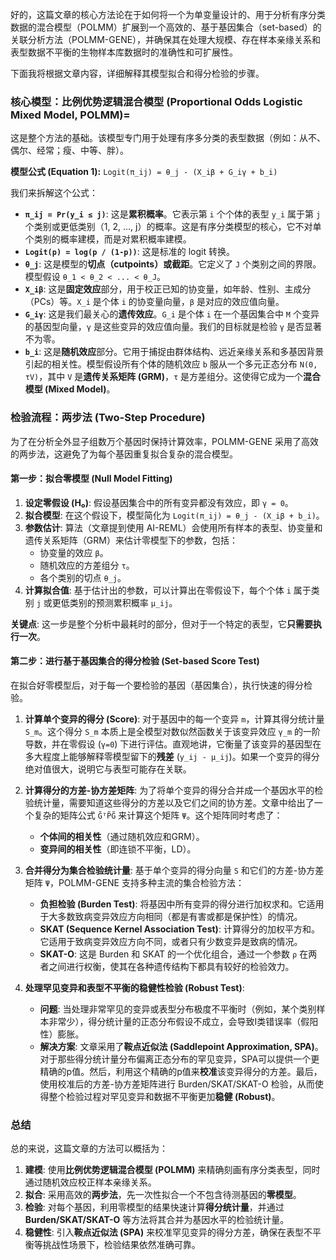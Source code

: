 
好的，这篇文章的核心方法论在于如何将一个为单变量设计的、用于分析有序分类数据的混合模型（POLMM）扩展到一个高效的、基于基因集合（set-based）的关联分析方法（POLMM-GENE），并确保其在处理大规模、存在样本亲缘关系和表型数据不平衡的生物样本库数据时的准确性和可扩展性。

下面我将根据文章内容，详细解释其模型拟合和得分检验的步骤。

### 核心模型：比例优势逻辑混合模型 (Proportional Odds Logistic Mixed Model, POLMM)=

这是整个方法的基础。该模型专门用于处理有序多分类的表型数据（例如：从不、偶尔、经常；瘦、中等、胖）。

**模型公式 (Equation 1):**
`Logit(π_ij) = θ_j - (X_iβ + G_iγ + b_i)`

我们来拆解这个公式：
*   **`π_ij = Pr(y_i ≤ j)`**: 这是**累积概率**。它表示第 `i` 个个体的表型 `y_i` 属于第 `j` 个类别或更低类别（1, 2, ..., j）的概率。这是有序分类模型的核心，它不对单个类别的概率建模，而是对累积概率建模。
*   **`Logit(p) = log(p / (1-p))`**: 这是标准的 logit 转换。
*   **`θ_j`**: 这是模型的**切点（cutpoints）或截距**。它定义了 `J` 个类别之间的界限。模型假设 `θ_1 < θ_2 < ... < θ_J`。
*   **`X_iβ`**: 这是**固定效应**部分，用于校正已知的协变量，如年龄、性别、主成分（PCs）等。`X_i` 是个体 `i` 的协变量向量，`β` 是对应的效应值向量。
*   **`G_iγ`**: 这是我们最关心的**遗传效应**。`G_i` 是个体 `i` 在一个基因集合中 `M` 个变异的基因型向量，`γ` 是这些变异的效应值向量。我们的目标就是检验 `γ` 是否显著不为零。
*   **`b_i`**: 这是**随机效应**部分。它用于捕捉由群体结构、远近亲缘关系和多基因背景引起的相关性。模型假设所有个体的随机效应 `b` 服从一个多元正态分布 `N(0, τV)`，其中 `V` 是**遗传关系矩阵 (GRM)**，`τ` 是方差组分。这使得它成为一个**混合模型 (Mixed Model)**。

### 检验流程：两步法 (Two-Step Procedure)

为了在分析全外显子组数万个基因时保持计算效率，POLMM-GENE 采用了高效的两步法，这避免了为每个基因重复拟合复杂的混合模型。

#### **第一步：拟合零模型 (Null Model Fitting)**

1.  **设定零假设 (H₀)**: 假设基因集合中的所有变异都没有效应，即 `γ = 0`。
2.  **拟合模型**: 在这个假设下，模型简化为 `Logit(π_ij) = θ_j - (X_iβ + b_i)`。
3.  **参数估计**: 算法（文章提到使用 AI-REML）会使用所有样本的表型、协变量和遗传关系矩阵（GRM）来估计零模型下的参数，包括：
    *   协变量的效应 `β`。
    *   随机效应的方差组分 `τ`。
    *   各个类别的切点 `θ_j`。
4.  **计算拟合值**: 基于估计出的参数，可以计算出在零假设下，每个个体 `i` 属于类别 `j` 或更低类别的预测累积概率 `μ_ij`。

**关键点**: 这一步是整个分析中最耗时的部分，但对于一个特定的表型，它**只需要执行一次**。

#### **第二步：进行基于基因集合的得分检验 (Set-based Score Test)**

在拟合好零模型后，对于每一个要检验的基因（基因集合），执行快速的得分检验。

1.  **计算单个变异的得分 (Score)**: 对于基因中的每一个变异 `m`，计算其得分统计量 `S_m`。这个得分 `S_m` 本质上是全模型对数似然函数关于该变异效应 `γ_m` 的一阶导数，并在零假设 (`γ=0`) 下进行评估。直观地讲，它衡量了该变异的基因型在多大程度上能够解释零模型留下的**残差** (`y_ij - μ_ij`)。如果一个变异的得分绝对值很大，说明它与表型可能存在关联。

2.  **计算得分的方差-协方差矩阵**: 为了将单个变异的得分合并成一个基因水平的检验统计量，需要知道这些得分的方差以及它们之间的协方差。文章中给出了一个复杂的矩阵公式 `G̃ᵀP̃G̃` 来计算这个矩阵 `Ψ`。这个矩阵同时考虑了：
    *   **个体间的相关性**（通过随机效应和GRM）。
    *   **变异间的相关性**（即连锁不平衡，LD）。

3.  **合并得分为集合检验统计量**: 基于单个变异的得分向量 `S` 和它们的方差-协方差矩阵 `Ψ`，POLMM-GENE 支持多种主流的集合检验方法：
    *   **负担检验 (Burden Test)**: 将基因中所有变异的得分进行加权求和。它适用于大多数致病变异效应方向相同（都是有害或都是保护性）的情况。
    *   **SKAT (Sequence Kernel Association Test)**: 计算得分的加权平方和。它适用于致病变异效应方向不同，或者只有少数变异是致病的情况。
    *   **SKAT-O**: 这是 Burden 和 SKAT 的一个优化组合，通过一个参数 `ρ` 在两者之间进行权衡，使其在各种遗传结构下都具有较好的检验效力。

4.  **处理罕见变异和表型不平衡的稳健性检验 (Robust Test)**:
    *   **问题**: 当处理非常罕见的变异或表型分布极度不平衡时（例如，某个类别样本非常少），得分统计量的正态分布假设不成立，会导致I类错误率（假阳性）膨胀。
    *   **解决方案**: 文章采用了**鞍点近似法 (Saddlepoint Approximation, SPA)**。对于那些得分统计量分布偏离正态分布的罕见变异，SPA可以提供一个更精确的p值。然后，利用这个精确的p值来**校准**该变异得分的方差。最后，使用校准后的方差-协方差矩阵进行 Burden/SKAT/SKAT-O 检验，从而使得整个检验过程对罕见变异和数据不平衡更加**稳健 (Robust)**。

### 总结

总的来说，这篇文章的方法可以概括为：
1.  **建模**: 使用**比例优势逻辑混合模型 (POLMM)** 来精确刻画有序分类表型，同时通过随机效应校正样本亲缘关系。
2.  **拟合**: 采用高效的**两步法**，先一次性拟合一个不包含待测基因的**零模型**。
3.  **检验**: 对每个基因，利用零模型的结果快速计算**得分统计量**，并通过 **Burden/SKAT/SKAT-O** 等方法将其合并为基因水平的检验统计量。
4.  **稳健性**: 引入**鞍点近似法 (SPA)** 来校准罕见变异的得分方差，确保在表型不平衡等挑战性场景下，检验结果依然准确可靠。






